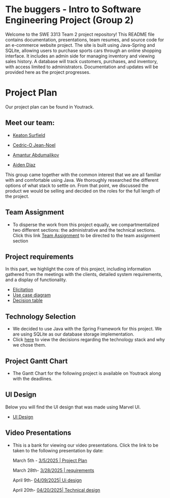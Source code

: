 # **The buggers - Intro to Software Engineering Project (Group 2)**

Welcome to the SWE 3313 Team 2 project repository! This README file contains documentation, presentations, team resumes, and source code for an e-commerce website project. The site is built using Java-Spring and SQLite, allowing users to purchase sports cars through an online shopping interface. It includes an admin side for managing inventory and viewing sales history. A database will track customers, purchases, and inventory, with access limited to administrators. Documentation and updates will be provided here as the project progresses.



# **Project Plan**
Our project plan can be found in Youtrack.

## Meet our team: 
 - [Keaton Surfield](/Resumes/Keaton_Resume.md)


 - [Cedric-O Jean-Noel](/Resumes/Cedric_Resume.md)


 - [Amantur Abdumalikov](/Resumes/Amantur_Resume.md)


 - [Aiden Diaz](/Resumes/Aiden_Resume.md)

   
This group came together with the common interest that we are all familiar with and comfortable using Java.
We thoroughly researched the different options of what stack to settle on. 
From that point, we discussed the product we would be selling and decided on the roles for the full length of the
project.
## Team Assignment


- To disperse the work from this project equally, we compartmentalized two different sections: the administrative and the technical sections. Click this link [Team Assignment](Team_Assignments.md) to be directed to the team assignment section

## **Project requirements**

In this part, we highlight the core of this project, including information gathered from the meetings with the clients, detailed system requirements, and a display of functionality.
- [Elicitation ](Requirements_Elicitation.md)
- [Use case diagram](UseCase_Diagram.png)
- [Decision table](Decision_Tables.md)


## **Technology Selection**


- We decided to use Java with the Spring Framework for this project. We are using SQLite as our database storage implementation.
- Click [here](/Technology_Requirements.md) to view the decisions regarding the technology stack and why we chose them.

## **Project Gantt Chart**
- The Gantt Chart for the following project is available on Youtrack along with the deadlines.

## **UI Design** 
 Below you will find the UI design that was made using Marvel UI.
- [UI Design](https://marvelapp.com/prototype/1c0e25bj) 

## **Video Presentations**
- This is a bank for viewing our video presentations. Click the link to be taken to the following presentation by date:

  March 5th - [3/5/2025 | Project Plan](https://drive.google.com/file/d/1vihgnnPd1iwCRjwvhvswsGPNx3Gf1c9d/view?usp=sharing)


  March 28th- [3/28/2025 | requirements](https://www.loom.com/share/dad85f7540b1487fab6938aa0f2f6190?sid=cb127bc1-23b9-480f-8e53-a9986128b25d)

  April 9th-  [04/09/2025| Ui design]()

  April 20th-  [04/20/2025| Technical design](https://drive.google.com/file/d/1N5uougCBweKeJw_ngrXf8bhQMXk4-c26/view?usp=sharing)

